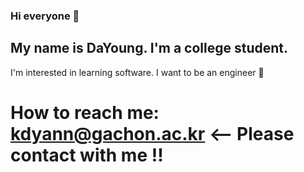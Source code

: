 ### Hi everyone 👋
## My name is DaYoung. I'm a college student.
I'm interested in learning software. I want to be an engineer 🙂
# How to reach me: kdyann@gachon.ac.kr <-- Please contact with me !!
<!--
**kdyann/kdyann** is a ✨ _special_ ✨ repository because its `README.md` (this file) appears on your GitHub profile.

Here are some ideas to get you started:

- 🔭 I’m currently working on ...
- 🌱 I’m currently learning ...
- 👯 I’m looking to collaborate on ...
- 🤔 I’m looking for help with ...
- 💬 Ask me about ...
- 📫 How to reach me: ...
- 😄 Pronouns: ...
- ⚡ Fun fact: ...
-->
